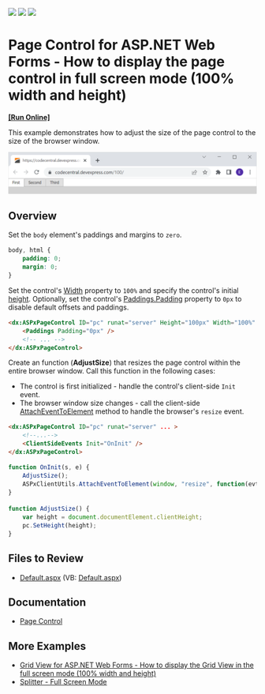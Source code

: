 <!-- default badges list -->
![](https://img.shields.io/endpoint?url=https://codecentral.devexpress.com/api/v1/VersionRange/128565602/13.1.4%2B)
[![](https://img.shields.io/badge/Open_in_DevExpress_Support_Center-FF7200?style=flat-square&logo=DevExpress&logoColor=white)](https://supportcenter.devexpress.com/ticket/details/T830634)
[![](https://img.shields.io/badge/📖_How_to_use_DevExpress_Examples-e9f6fc?style=flat-square)](https://docs.devexpress.com/GeneralInformation/403183)
<!-- default badges end -->
# Page Control for ASP.NET Web Forms - How to display the page control in full screen mode (100% width and height)
<!-- run online -->
**[[Run Online]](https://codecentral.devexpress.com/128565602/)**
<!-- run online end -->

This example demonstrates how to adjust the size of the page control to the size of the browser window.

![Display a page control in full screen mode](PageControlInFullScreenMode.png)

## Overview

Set the `body` element's paddings and margins to `zero`.

```css
body, html {
    padding: 0;
    margin: 0;
}
```

Set the control's [Width](https://docs.devexpress.com/AspNet/DevExpress.Web.ASPxWebControl.Width) property to `100%` and specify the control's initial [height](https://docs.devexpress.com/AspNet/DevExpress.Web.ASPxWebControl.Height). Optionally, set the control's [Paddings.Padding](https://docs.devexpress.com/AspNet/DevExpress.Web.Paddings.Padding) property to `0px` to disable default offsets and paddings.

```aspx
<dx:ASPxPageControl ID="pc" runat="server" Height="100px" Width="100%" ...>
    <Paddings Padding="0px" />
    <!-- ... -->
</dx:ASPxPageControl>
```

Create an function (**AdjustSize**) that resizes the page control within the entire browser window. Call this function in the following cases:

* The control is first initialized - handle the control's client-side `Init` event.
* The browser window size changes - call the client-side [AttachEventToElement](https://docs.devexpress.com/AspNet/js-ASPxClientUtils.AttachEventToElement.static(element-eventName-method)) method to handle the browser's `resize` event.


```aspx
<dx:ASPxPageControl ID="pc" runat="server" ... >
    <!--...-->
    <ClientSideEvents Init="OnInit" />
</dx:ASPxPageControl>
```

```js
function OnInit(s, e) {
    AdjustSize();
    ASPxClientUtils.AttachEventToElement(window, "resize", function(evt) {AdjustSize();});
}

function AdjustSize() {
    var height = document.documentElement.clientHeight;
    pc.SetHeight(height);
}
```

## Files to Review

* [Default.aspx](./CS/WebSite/Default.aspx) (VB: [Default.aspx](./VB/WebSite/Default.aspx))

## Documentation

* [Page Control](https://docs.devexpress.com/AspNet/DevExpress.Web.ASPxPageControl)

## More Examples

* [Grid View for ASP.NET Web Forms - How to display the Grid View in the full screen mode (100% width and height)](https://github.com/DevExpress-Examples/aspxgridview-full-screen-mode)
* [Splitter - Full Screen Mode](https://demos.devexpress.com/ASPxNavigationAndLayoutDemos/Splitter/FullscreenMode.aspx?device=tablet&rotate=0)
